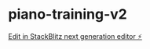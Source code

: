# piano-training-v2

[Edit in StackBlitz next generation editor ⚡️](https://stackblitz.com/~/github.com/Sanguet/piano-training-v2)